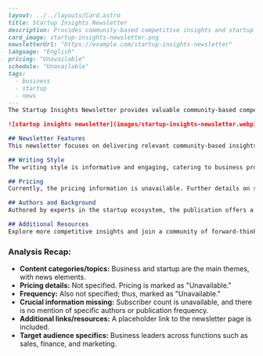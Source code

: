 ```markdown
---
layout: ../../layouts/Card.astro
title: Startup Insights Newsletter
description: Provides community-based competitive insights and startup news.
card_image: startup-insights-newsletter.png
newsletterUrl: "https://example.com/startup-insights-newsletter"
language: "English"
pricing: "Unavailable"
schedule: "Unavailable"
tags:
  - business
  - startup
  - news
---
The Startup Insights Newsletter provides valuable community-based competitive insights tailored for business leaders across various sectors. Covering the latest in startup news, this newsletter is a vital resource for professionals in sales, finance, and marketing who seek to gain a competitive edge in the industry.

![startup insights newsletter](images/startup-insights-newsletter.webp)

## Newsletter Features
This newsletter focuses on delivering relevant community-based insights and updates on the startup scene, empowering business leaders with the information necessary to make strategic decisions.

## Writing Style
The writing style is informative and engaging, catering to business professionals who require concise yet comprehensive insights to stay ahead in their field.

## Pricing
Currently, the pricing information is unavailable. Further details on subscription plans might be provided upon visiting the newsletter's official website.

## Authors and Background
Authored by experts in the startup ecosystem, the publication offers a well-rounded view of competitive trends and challenges facing today's business environment.

## Additional Resources
Explore more competitive insights and join a community of forward-thinking business leaders by visiting the [Startup Insights Newsletter](https://example.com/startup-insights-newsletter) website.
```

### Analysis Recap:
- **Content categories/topics:** Business and startup are the main themes, with news elements.
- **Pricing details:** Not specified. Pricing is marked as "Unavailable."
- **Frequency:** Also not specified; thus, marked as "Unavailable."
- **Crucial information missing:** Subscriber count is unavailable, and there is no mention of specific authors or publication frequency.
- **Additional links/resources:** A placeholder link to the newsletter page is included.
- **Target audience specifics:** Business leaders across functions such as sales, finance, and marketing.
